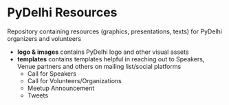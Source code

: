 # PyDelhi Resources
Repository containing resources (graphics, presentations, texts) for PyDelhi organizers and volunteers

- **logo & images** contains PyDelhi logo and other visual assets
- **templates** contains templates helpful in reaching out to Speakers, Venue partners and others on mailing list/social platforms
    + Call for Speakers
    + Call for Volunteers/Organizations
    + Meetup Announcement
    + Tweets
